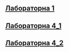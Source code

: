 ## [Лабораторна 1](https://github.com/Wal4on/kalombet/tree/main/src/main/java/com/university/lab1)

## [Лабораторна 4_1](https://github.com/Wal4on/kalombet/tree/main/src/main/java/com/university/lab4_1)

## [Лабораторна 4_2](https://github.com/Wal4on/kalombet/tree/main/src/main/java/com/university/lab4_2)